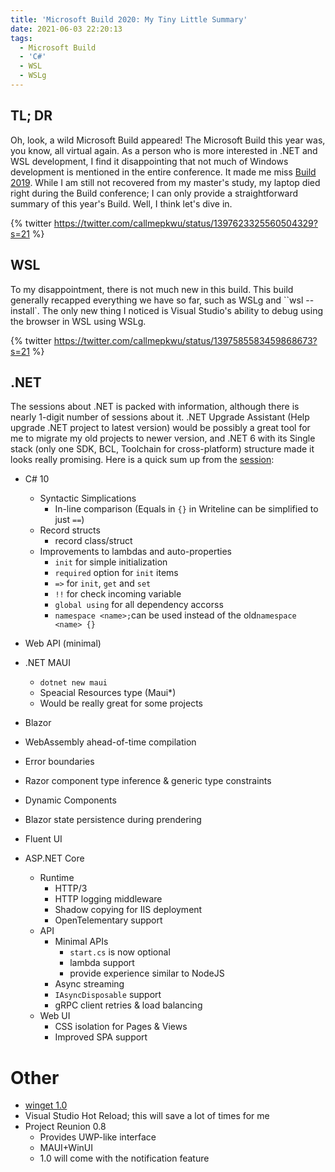 ```yaml
---
title: 'Microsoft Build 2020: My Tiny Little Summary'
date: 2021-06-03 22:20:13
tags:
  - Microsoft Build
  - 'C#'
  - WSL
  - WSLg
---
```


## TL; DR

Oh, look, a wild Microsoft Build appeared! The Microsoft Build this year was, you know, all virtual again. As a person who is more interested in .NET and WSL development, I find it disappointing that not much of Windows development is mentioned in the entire conference. It made me miss [Build 2019](https://patrickwu.space/2019/05/10/build-2019/). While I am still not recovered from my master's study, my laptop died right during the Build conference; I can only provide a straightforward summary of this year's Build. Well, I think let's dive in.

{% twitter https://twitter.com/callmepkwu/status/1397623325560504329?s=21 %}

## WSL

To my disappointment, there is not much new in this build. This build generally recapped everything we have so far, such as WSLg and ``wsl --install`. The only new thing I noticed is Visual Studio's ability to debug using the browser in WSL using WSLg.

{% twitter https://twitter.com/callmepkwu/status/1397585583459868673?s=21 %}

## .NET

The sessions about .NET is packed with information, although there is nearly 1-digit number of sessions about it. .NET Upgrade Assistant (Help upgrade .NET project to latest version) would be possibly a great tool for me to migrate my old projects to newer version, and .NET 6 with its Single stack (only one SDK, BCL, Toolchain for cross-platform) structure made it looks really promising.  Here is a quick sum up from the [session](https://docs.microsoft.com/en-us/events/build-may-2021/azure/breakouts/od485/?ocid=AID3032299):

- C# 10
  - Syntactic Simplications
    - In-line comparison (Equals in `{}` in Writeline can be simplified to just `==`)
  - Record structs
     - record class/struct
  - Improvements to lambdas and auto-properties
    - `init` for simple initialization
    - `required` option for `init` items
    - `=>` for `init`, `get` and `set`
    - `!!` for check incoming variable
    - `global using` for all dependency accorss 
    - `namespace <name>;`can be used instead of the old`namespace <name> {}`
- Web API (minimal)

- .NET MAUI
  - `dotnet new maui`
  - Speacial Resources type (Maui*)
  - Would be really great for some projects
- Blazor
 - WebAssembly ahead-of-time compilation
 - Error boundaries
 - Razor component type inference & generic type constraints
 - Dynamic Components
 - Blazor state persistence during prendering
 - Fluent UI
- ASP.NET Core
  - Runtime
    - HTTP/3
    - HTTP logging middleware
    - Shadow copying for IIS deployment
    - OpenTelementary support
  - API
    - Minimal APIs
      - `start.cs` is now optional
      - lambda support
      - provide experience similar to NodeJS
    - Async streaming
    - `IAsyncDisposable` support
    - gRPC client retries & load balancing
  - Web UI
    - CSS isolation for Pages & Views
    - Improved SPA support


# Other
- [winget 1.0](https://devblogs.microsoft.com/commandline/windows-package-manager-1-0/?utm_source=isaacl&utm_medium=twitter&utm_campaign=link&WT.mc_id=link-twitter-isaacl)
- Visual Studio Hot Reload; this will save a lot of times for me
- Project Reunion 0.8
  - Provides UWP-like interface
  - MAUI+WinUI
  - 1.0 will come with the notification feature

